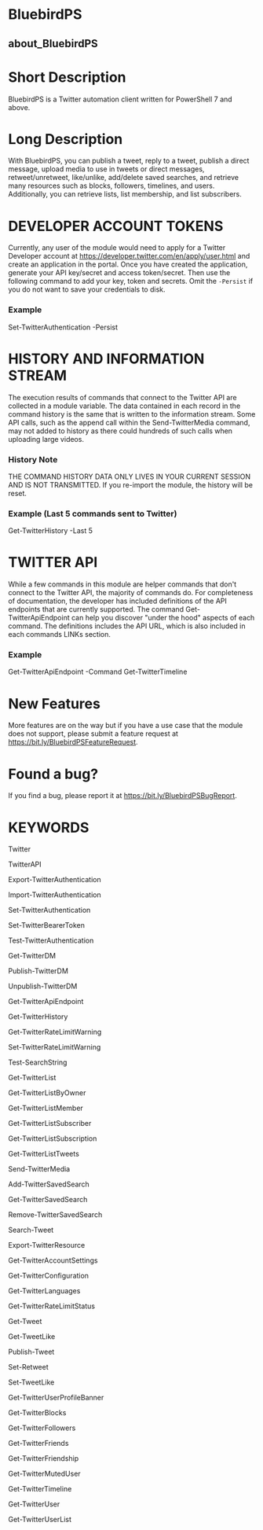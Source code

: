# BluebirdPS

## about_BluebirdPS

# Short Description

BluebirdPS is a Twitter automation client written for PowerShell 7 and above.

# Long Description

With BluebirdPS, you can publish a tweet, reply to a tweet, publish a direct message, upload media to use in tweets or direct messages, retweet/unretweet, like/unlike, add/delete saved searches, and retrieve many resources such as blocks, followers, timelines, and users. Additionally, you can retrieve lists, list membership, and list subscribers.

# DEVELOPER ACCOUNT TOKENS

Currently, any user of the module would need to apply for a Twitter Developer account at https://developer.twitter.com/en/apply/user.html and create an application in the portal. Once you have created the application, generate your API key/secret and access token/secret. Then use the following command to add your key, token and secrets. Omit the `-Persist` if you do not want to save your credentials to disk.

### Example

Set-TwitterAuthentication -Persist

# HISTORY AND INFORMATION STREAM

The execution results of commands that connect to the Twitter API are collected in a module variable. The data contained in each record in the command history is the same that is written to the information stream. Some API calls, such as the append call within the Send-TwitterMedia command, may not added to history as there could hundreds of such calls when uploading large videos.

### History Note

THE COMMAND HISTORY DATA ONLY LIVES IN YOUR CURRENT SESSION AND IS NOT TRANSMITTED. If you re-import the module, the history will be reset.

### Example (Last 5 commands sent to Twitter)

Get-TwitterHistory -Last 5

# TWITTER API

While a few commands in this module are helper commands that don't connect to the Twitter API, the majority of commands do. For completeness of documentation, the developer has included definitions of the API endpoints that are currently supported. The command Get-TwitterApiEndpoint can help you discover "under the hood" aspects of each command. The definitions includes the API URL, which is also included in each commands LINKs section.

### Example

Get-TwitterApiEndpoint -Command Get-TwitterTimeline

# New Features

More features are on the way but if you have a use case that the module does not support, please submit a feature request at https://bit.ly/BluebirdPSFeatureRequest.

# Found a bug?

If you find a bug, please report it at https://bit.ly/BluebirdPSBugReport.

# KEYWORDS

Twitter

TwitterAPI

Export-TwitterAuthentication

Import-TwitterAuthentication

Set-TwitterAuthentication

Set-TwitterBearerToken

Test-TwitterAuthentication

Get-TwitterDM

Publish-TwitterDM

Unpublish-TwitterDM

Get-TwitterApiEndpoint

Get-TwitterHistory

Get-TwitterRateLimitWarning

Set-TwitterRateLimitWarning

Test-SearchString

Get-TwitterList

Get-TwitterListByOwner

Get-TwitterListMember

Get-TwitterListSubscriber

Get-TwitterListSubscription

Get-TwitterListTweets

Send-TwitterMedia

Add-TwitterSavedSearch

Get-TwitterSavedSearch

Remove-TwitterSavedSearch

Search-Tweet

Export-TwitterResource

Get-TwitterAccountSettings

Get-TwitterConfiguration

Get-TwitterLanguages

Get-TwitterRateLimitStatus

Get-Tweet

Get-TweetLike

Publish-Tweet

Set-Retweet

Set-TweetLike

Get-TwitterUserProfileBanner

Get-TwitterBlocks

Get-TwitterFollowers

Get-TwitterFriends

Get-TwitterFriendship

Get-TwitterMutedUser

Get-TwitterTimeline

Get-TwitterUser

Get-TwitterUserList


